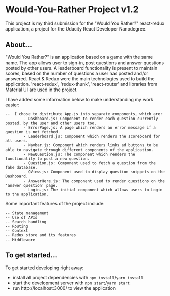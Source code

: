 # Would-You-Rather Project v1.2

This project is my third submission for the "Would You Rather?" react-redux application, a project for the Udacity React Developer Nanodegree.

## About...

"Would You Rather?" is an application based on a game with the same name. The app allows user to sign-in, post questions and answer questions posted by other users. A leaderboard functionality is present to maintain scores, based on the number of questions a user has posted and/or answered. React & Redux were the main technologies used to build the application. 'react-redux', 'redux-thunk', 'react-router' and libraries from Material UI are used in the project.

I have added some information below to make understanding my work easier:

    --  I chose to distribute App.js into separate components, which are:
            - Dashboard.js: Component to render each question currently posted, by the user and other users too.
            - ErrorPage.js: A page which renders an error message if a question is not fetched. 
            - Leaderboard.js: Component which renders the scoreboard for all users.
            - Navbar.js: Component which renders links ad buttons to be able to navigate through different components of the application.
            - NewQuestion.js: The component which renders the functionality to post a new question.
            - Question.js: Component used to fetch a question from the fake database.
            - QView.js: Component used to display question snippets on the Dashboard.
            - AnswerHere.js: The component used to render questions on the 'answer question' page.
            - Login.js: The initial component which allows users to Login to the application.

Some important features of the project include:
    
    -- State management
    -- Use of APIs
    -- Search handling
    -- Routing
    -- Context
    -- Redux store and its features
    -- Middleware


## To get started...

To get started developing right away:

* install all project dependencies with `npm install`/`yarn install`
* start the development server with `npm start`/`yarn start`
* run http://localhost:3000/ to view the application